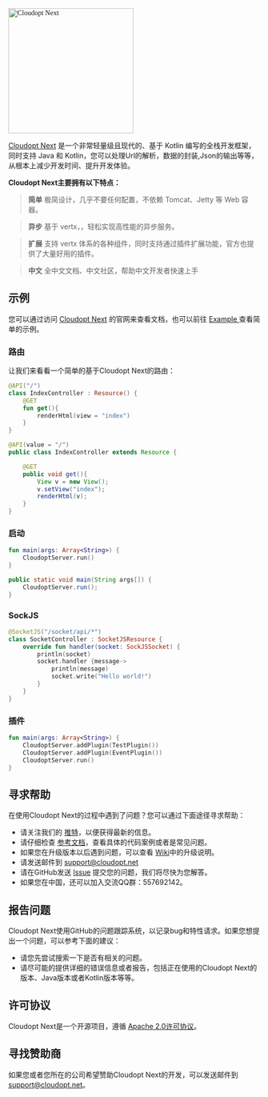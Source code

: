 <img src="https://www.cloudopt.net/static/images/logo.svg" alt="Cloudopt Next" style="width:250px;font-family:'Times New Roman'" />



[Cloudopt Next](https://next.cloudopt.net/) 是一个非常轻量级且现代的、基于 Kotlin 编写的全栈开发框架，同时支持 Java 和 Kotlin，您可以处理Url的解析，数据的封装,Json的输出等等，从根本上减少开发时间、提升开发体验。

**Cloudopt Next主要拥有以下特点：**

> **简单** 极简设计，几乎不要任何配置，不依赖 Tomcat、Jetty 等 Web 容器。

> **异步** 基于 vertx，，轻松实现高性能的异步服务。

> **扩展** 支持 vertx 体系的各种组件，同时支持通过插件扩展功能，官方也提供了大量好用的插件。

> **中文** 全中文文档、中文社区，帮助中文开发者快速上手

## 示例

您可以通过访问 [Cloudopt Next](https://next.cloudopt.net) 的官网来查看文档，也可以前往 [Example ](https://github.com/cloudoptlab/cloudopt-next-example)查看简单的示例。

### 路由

让我们来看看一个简单的基于Cloudopt Next的路由：

````kotlin
@API("/")
class IndexController : Resource() {
    @GET
    fun get(){
        renderHtml(view = "index")
    }
}
````

````java
@API(value = "/")
public class IndexController extends Resource {

    @GET
    public void get(){
        View v = new View();
        v.setView("index");
        renderHtml(v);
    }
}
````

### 启动
````kotlin
fun main(args: Array<String>) {
    CloudoptServer.run()
}
````

````java
public static void main(String args[]) {
    CloudoptServer.run();
}
````

### SockJS
````kotlin
@SocketJS("/socket/api/*")
class SocketController : SocketJSResource {
    override fun handler(socket: SockJSSocket) {
        println(socket)
        socket.handler {message->
            println(message)
            socket.write("Hello world!")
        }
    }
}
````

### 插件
````kotlin
fun main(args: Array<String>) {
    CloudoptServer.addPlugin(TestPlugin())
    CloudoptServer.addPlugin(EventPlugin())
    CloudoptServer.run()
}

````

## 寻求帮助

在使用Cloudopt Next的过程中遇到了问题？您可以通过下面途径寻求帮助：

- 请关注我们的 [推特](https://twitter.com/)，以便获得最新的信息。
- 请仔细检查 [参考文档](https://next.cloudopt.net)，查看具体的代码案例或者是常见问题。
- 如果您在升级版本以后遇到问题，可以查看 [Wiki](https://github.com/cloudoptlab/cloudopt-next/wiki)中的升级说明。
- 请发送邮件到 support@cloudopt.net
- 请在GitHub发送 [Issue](https://github.com/cloudoptlab/cloudopt-next/issues) 提交您的问题，我们将尽快为您解答。
- 如果您在中国，还可以加入交流QQ群：557692142。

## 报告问题
Cloudopt Next使用GitHub的问题跟踪系统，以记录bug和特性请求。如果您想提出一个问题，可以参考下面的建议：

- 请您先尝试搜索一下是否有相关的问题。
- 请尽可能的提供详细的错误信息或者报告，包括正在使用的Cloudopt Next的版本、Java版本或者Kotlin版本等等。

## 许可协议
Cloudopt Next是一个开源项目，遵循 [Apache 2.0许可协议](http://www.apache.org/licenses/LICENSE-2.0.html)。

## 寻找赞助商
如果您或者您所在的公司希望赞助Cloudopt Next的开发，可以发送邮件到 support@cloudopt.net。